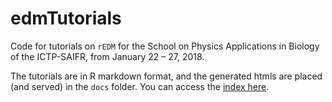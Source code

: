 # edmTutorials

Code for tutorials on `rEDM` for the School on Physics Applications in Biology of the ICTP-SAIFR, from January 22 – 27, 2018.

The tutorials are in R markdown format, and the generated htmls are placed (and served) in the `docs` folder. You can access the [index here](http://mathbio.github.io/edmTutorials/).
